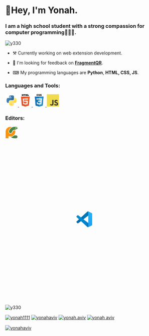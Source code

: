 
<h1>👋Hey, I'm Yonah.</h1>
<h3>I am a high school student with a strong compassion for computer programming👩‍💻😎.</h3>
<p align="left"> <img src="https://komarev.com/ghpvc/?username=y330&label=Profile%20views&color=0e75b6&style=flat" alt="y330" /> </p>

<!-- - 🔭 I’m currently working on maintaining [**FragmentQR**](http://bit.ly/FQRrepository) a browser extension built with HTML/CSS/JavaScript. In contrast to plain HTML/CSS/JS, I am also creating a new browser extension using Python and ReactJS. -->

<!-- -  **FragmentQR Pro**, and [__FragmentCitation__](https://github.com/y330/FragmentCitation), [__FragmenTLDR__](https://github.com/y330/FragmenTLDR), and [__FragmentAnnotator__](https://github.com/y330/FragmentAnnotator). -->

- ⚒ Currently working on web extension development.
<!-- - 🌱 I’m currently learning **ReactJS**. -->

- 🤝 I'm looking for feedback on [**FragmentQR**](https://chrome.google.com/webstore/detail/fragmentqr/cabodnfakameckfbbgkciiifempglloj/reviews).

- ⌨ My programming languages are **Python**, **HTML, CSS, JS**.

<!-- 
- 📄 Know about my skills and experience: **[My portfolio](https://y330.github.io/)**.

<!-- - 📫 How to reach me: <a href="mailto:avivyonah@gmail.com" title="Send me an email" target="_blank">a****@gmail.com</a> -->

<h3 align="left">Languages and Tools:</h3>
<p align="left"> 
  <a href="https://www.python.org" target="_blank"> <img src="https://raw.githubusercontent.com/devicons/devicon/master/icons/python/python-original.svg" alt="python" width="40" height="40"/> </a>  
<a href="https://www.w3.org/html/" target="_blank"> <img src="https://raw.githubusercontent.com/devicons/devicon/master/icons/html5/html5-original-wordmark.svg" alt="html5" width="40" height="40"/> </a>
<a href="https://www.w3schools.com/css/" target="_blank"> <img src="https://raw.githubusercontent.com/devicons/devicon/master/icons/css3/css3-original-wordmark.svg" alt="css3" width="40" height="40"/> </a>
  <a href="https://developer.mozilla.org/en-US/docs/Web/JavaScript" target="_blank"> <img src="https://raw.githubusercontent.com/devicons/devicon/master/icons/javascript/javascript-original.svg" alt="javascript" width="40" height="40"/> </a>
</p>


<h3 align="left">Editors:</h3>
    <a href="https://www.python.org" target="_blank"> <img src="https://raw.githubusercontent.com/devicons/devicon/master/icons/pycharm/pycharm-original.svg" alt="python" width="40" height="40"/> </a>  
     <a href="https://www.python.org" target="_blank"> 
<svg xmlns="http://www.w3.org/2000/svg" viewBox="0 0 256 256" fill="none" transform="scale(0.1)">
<mask id="mask0" mask-type="alpha" maskUnits="userSpaceOnUse" x="0" y="0" width="256" height="256">
<path fill-rule="evenodd" clip-rule="evenodd" d="M181.534 254.252C185.566 255.823 190.164 255.722 194.234 253.764L246.94 228.403C252.478 225.738 256 220.132 256 213.983V42.0181C256 35.8689 252.478 30.2638 246.94 27.5988L194.234 2.23681C188.893 -0.333132 182.642 0.296344 177.955 3.70418C177.285 4.191 176.647 4.73454 176.049 5.33354L75.149 97.3862L31.1992 64.0247C27.1079 60.9191 21.3853 61.1735 17.5855 64.63L3.48936 77.4525C-1.15853 81.6805 -1.16386 88.9926 3.47785 93.2274L41.5926 128L3.47785 162.773C-1.16386 167.008 -1.15853 174.32 3.48936 178.548L17.5855 191.37C21.3853 194.827 27.1079 195.081 31.1992 191.976L75.149 158.614L176.049 250.667C177.645 252.264 179.519 253.467 181.534 254.252ZM192.039 69.8853L115.479 128L192.039 186.115V69.8853Z" fill="white"/>
</mask>
<g mask="url(#mask0)">
<path d="M246.94 27.6383L194.193 2.24138C188.088 -0.698302 180.791 0.541721 175.999 5.33332L3.32371 162.773C-1.32082 167.008 -1.31548 174.32 3.33523 178.548L17.4399 191.37C21.2421 194.827 26.9682 195.081 31.0619 191.976L239.003 34.2269C245.979 28.9347 255.999 33.9103 255.999 42.6667V42.0543C255.999 35.9078 252.478 30.3047 246.94 27.6383Z" fill="#0065A9"/>
<g filter="url(#filter0_d)">
<path d="M246.94 228.362L194.193 253.759C188.088 256.698 180.791 255.458 175.999 250.667L3.32371 93.2272C-1.32082 88.9925 -1.31548 81.6802 3.33523 77.4523L17.4399 64.6298C21.2421 61.1733 26.9682 60.9188 31.0619 64.0245L239.003 221.773C245.979 227.065 255.999 222.09 255.999 213.333V213.946C255.999 220.092 252.478 225.695 246.94 228.362Z" fill="#007ACC"/>
</g>
<g filter="url(#filter1_d)">
<path d="M194.196 253.763C188.089 256.7 180.792 255.459 176 250.667C181.904 256.571 192 252.389 192 244.039V11.9606C192 3.61057 181.904 -0.571175 176 5.33321C180.792 0.541166 188.089 -0.700607 194.196 2.23648L246.934 27.5985C252.476 30.2635 256 35.8686 256 42.0178V213.983C256 220.132 252.476 225.737 246.934 228.402L194.196 253.763Z" fill="#1F9CF0"/>
</g>
<g style="mix-blend-mode:overlay" opacity="0.25">
<path fill-rule="evenodd" clip-rule="evenodd" d="M181.378 254.252C185.41 255.822 190.008 255.722 194.077 253.764L246.783 228.402C252.322 225.737 255.844 220.132 255.844 213.983V42.0179C255.844 35.8687 252.322 30.2636 246.784 27.5986L194.077 2.23665C188.737 -0.333299 182.486 0.296177 177.798 3.70401C177.129 4.19083 176.491 4.73437 175.892 5.33337L74.9927 97.386L31.0429 64.0245C26.9517 60.9189 21.229 61.1734 17.4292 64.6298L3.33311 77.4523C-1.31478 81.6803 -1.32011 88.9925 3.3216 93.2273L41.4364 128L3.3216 162.773C-1.32011 167.008 -1.31478 174.32 3.33311 178.548L17.4292 191.37C21.229 194.827 26.9517 195.081 31.0429 191.976L74.9927 158.614L175.892 250.667C177.488 252.264 179.363 253.467 181.378 254.252ZM191.883 69.8851L115.323 128L191.883 186.115V69.8851Z" fill="url(#paint0_linear)"/>
</g>
</g>
<defs>
<filter id="filter0_d" x="-21.4896" y="40.5225" width="298.822" height="236.149" filterUnits="userSpaceOnUse" color-interpolation-filters="sRGB">
<feFlood flood-opacity="0" result="BackgroundImageFix"/>
<feColorMatrix in="SourceAlpha" type="matrix" values="0 0 0 0 0 0 0 0 0 0 0 0 0 0 0 0 0 0 127 0"/>
<feOffset/>
<feGaussianBlur stdDeviation="10.6667"/>
<feColorMatrix type="matrix" values="0 0 0 0 0 0 0 0 0 0 0 0 0 0 0 0 0 0 0.25 0"/>
<feBlend mode="overlay" in2="BackgroundImageFix" result="effect1_dropShadow"/>
<feBlend mode="normal" in="SourceGraphic" in2="effect1_dropShadow" result="shape"/>
</filter>
<filter id="filter1_d" x="154.667" y="-20.6735" width="122.667" height="297.347" filterUnits="userSpaceOnUse" color-interpolation-filters="sRGB">
<feFlood flood-opacity="0" result="BackgroundImageFix"/>
<feColorMatrix in="SourceAlpha" type="matrix" values="0 0 0 0 0 0 0 0 0 0 0 0 0 0 0 0 0 0 127 0"/>
<feOffset/>
<feGaussianBlur stdDeviation="10.6667"/>
<feColorMatrix type="matrix" values="0 0 0 0 0 0 0 0 0 0 0 0 0 0 0 0 0 0 0.25 0"/>
<feBlend mode="overlay" in2="BackgroundImageFix" result="effect1_dropShadow"/>
<feBlend mode="normal" in="SourceGraphic" in2="effect1_dropShadow" result="shape"/>
</filter>
<linearGradient id="paint0_linear" x1="127.844" y1="0.659988" x2="127.844" y2="255.34" gradientUnits="userSpaceOnUse">
<stop stop-color="white"/>
<stop offset="1" stop-color="white" stop-opacity="0"/>
</linearGradient>
</defs>
</svg> 
</a>  

<br>

<!-- <p>
  <img align="center" src="https://github-readme-stats.vercel.app/api?username=y330&show_icons=true&theme=vue-dark&locale=en&hide=contribs&include_all_commits=true" alt="Stats" />
</p>
 -->
<!-- <p> <img align="center" src="https://github-readme-stats.vercel.app/api/top-langs?username=y330&show_icons=true&theme=vue-dark&locale=en&exclude_repo=y330.github.io,y330" alt="Most used languages" /></p> -->


 <p><img align="center" src="https://github-readme-streak-stats.herokuapp.com/?user=y330&theme=solarized-light" alt="y330" /></p> 



<footer>

<p align="left">
<a href="https://codepen.io/yonah1111" target="_blank"><img align="center" src="https://cdn.jsdelivr.net/npm/simple-icons@3.0.1/icons/codepen.svg" alt="yonah1111" height="30" width="40" /></a>
<a href="https://codesandbox.com/yonahaviv" target="_blank"><img align="center" src="https://cdn.jsdelivr.net/npm/simple-icons@3.0.1/icons/codesandbox.svg" alt="yonahaviv" height="30" width="40" /></a>
<a href="https://instagram.com/yonah.aviv" target="_blank"><img align="center" src="https://cdn.jsdelivr.net/npm/simple-icons@3.0.1/icons/instagram.svg" alt="yonah.aviv" height="30" width="40" /></a>
<a href="https://www.youtube.com/c/yonah aviv" target="_blank"><img align="center" src="https://cdn.jsdelivr.net/npm/simple-icons@3.0.1/icons/youtube.svg" alt="yonah aviv" height="30" width="40" /></a>
  <p><a href="https://www.buymeacoffee.com/yonahaviv" target="_blank"> <img align="center" src="https://cdn.buymeacoffee.com/buttons/v2/default-yellow.png" height="50" width="210" alt="yonahaviv" /></a></p>
</p>

</footer>

